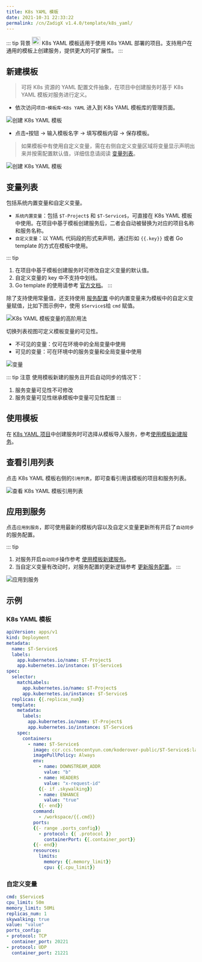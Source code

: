 ```yaml
---
title: K8s YAML 模板
date: 2021-10-31 22:33:22
permalink: /cn/ZadigX v1.4.0/template/k8s_yaml/
---
```


::: tip 背景
<img style="width:22px; height:22px" src="./_images/k8s.svg"></img> K8s YAML 模板适用于使用 K8s YAML 部署的项目。支持用户在通用的模板上创建服务，提供更大的可扩展性。
:::

## 新建模板

> 可将 K8s 资源的 YAML 配置文件抽象，在项目中创建服务时基于 K8s YAML 模板对服务进行定义。

- 依次访问`项目`-`模板库`-`K8s YAML` 进入到 K8s YAML 模板库的管理页面。

![创建 K8s YAML 模板](./_images/create_k8s_yaml_template.png)

- 点击`+`按钮 -> 输入模板名字 -> 填写模板内容 -> 保存模板。

> 如果模板中有使用自定义变量，需在右侧自定义变量区域将变量显示声明出来并按需配置默认值，详细信息请阅读 [变量列表](#变量列表)。

![创建 K8s YAML 模板](./_images/create_k8s_yaml_template_1.png)
## 变量列表

包括系统内置变量和自定义变量。

- `系统内置变量`：包括 `$T-Project$` 和 `$T-Service$`，可直接在 K8s YAML 模板中使用。在项目中基于模板创建服务后，二者会自动被替换为对应的项目名称和服务名称。
- `自定义变量`：以 YAML 代码段的形式来声明，通过形如 <span v-pre>`{{.key}}`</span> 或者 Go template 的方式在模板中使用。

::: tip
1. 在项目中基于模板创建服务时可修改自定义变量的默认值。
2. 自定义变量的 key 中不支持中划线。
3. Go template 的使用请参考 [官方文档](https://pkg.go.dev/text/template#hdr-Examples)。
:::


除了支持使用常量值，还支持使用 [服务配置](/ZadigX%20v1.4.0/project/service/k8s/#变量配置) 中的内置变量来为模板中的自定义变量赋值，比如下图示例中，使用 `$Service$`给 `cmd` 赋值。

![K8s YAML 模板变量的高阶用法](./_images/furtuer_usage_of_variables_in_k8s_yaml_template.png)


切换列表视图可定义模板变量的可见性。
- 不可见的变量：仅可在环境中的全局变量中使用
- 可见的变量：可在环境中的服务变量和全局变量中使用

![变量](./_images/k8s_yaml_template_var.png)

::: tip 注意
使用模板新建的服务且开启自动同步的情况下：
1. 服务变量可见性不可修改
2. 服务变量可见性继承模板中变量可见性配置
:::

## 使用模板
在 [K8s YAML 项目](/ZadigX%20v1.4.0/project/k8s-yaml/)中创建服务时可选择从模板导入服务，参考[使用模板新建服务](/ZadigX%20v1.4.0/project/service/k8s/#新建服务)。

## 查看引用列表

点击 K8s YAML 模板右侧的`引用列表`，即可查看引用该模板的项目和服务列表。

![查看 K8s YAML 模板引用列表](./_images/show_k8s_yaml_template_ref.png)

## 应用到服务

点击`应用到服务`，即可使用最新的模板内容以及自定义变量更新所有开启了`自动同步`的服务配置。

::: tip
1. 对服务开启`自动同步`操作参考 [使用模板新建服务](/ZadigX%20v1.4.0/project/service/k8s/#新建服务)。
2. 当自定义变量有改动时，对服务配置的更新逻辑参考 [更新服务配置](/ZadigX%20v1.4.0/project/service/k8s/#更新使用模板新建的服务)。
:::

![应用到服务](./_images/apply_k8s_template_to_service.png)

## 示例

### K8s YAML 模板

``` YAML
apiVersion: apps/v1
kind: Deployment
metadata:
  name: $T-Service$
  labels:
    app.kubernetes.io/name: $T-Project$
    app.kubernetes.io/instance: $T-Service$
spec:
  selector:
    matchLabels:
      app.kubernetes.io/name: $T-Project$
      app.kubernetes.io/instance: $T-Service$
  replicas: {{.replicas_num}}
  template:
    metadata:
      labels:
        app.kubernetes.io/name: $T-Project$
        app.kubernetes.io/instance: $T-Service$
    spec:
      containers:
        - name: $T-Service$
          image: ccr.ccs.tencentyun.com/koderover-public/$T-Service$:latest
          imagePullPolicy: Always
          env:
            - name: DOWNSTREAM_ADDR
              value: "b"
            - name: HEADERS
              value: "x-request-id"
            {{- if .skywalking}}
            - name: ENHANCE
              value: "true"
            {{- end}}
          command:
            - /workspace/{{.cmd}}
          ports:
          {{- range .ports_config}}
            - protocol: {{ .protocol }}
              containerPort: {{.container_port}}
          {{- end}}
          resources:
            limits:
              memory: {{.memory_limit}}
              cpu: {{.cpu_limit}}
```

### 自定义变量

``` yaml
cmd: $Service$
cpu_limit: 50m
memory_limit: 50Mi
replicas_num: 1
skywalking: true
value: "value"
ports_config:
- protocol: TCP
  container_port: 20221
- protocol: UDP
  container_port: 21221
```
